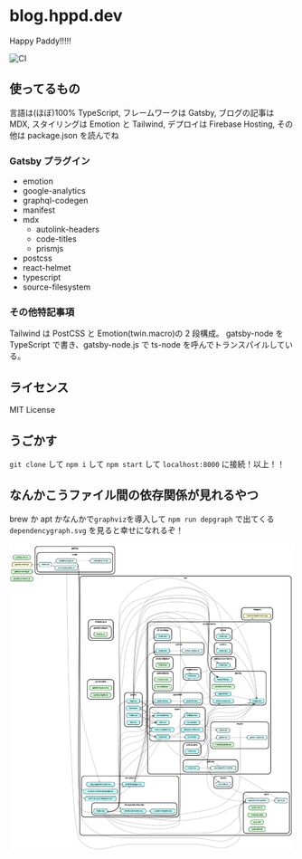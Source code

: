 # blog.hppd.dev

Happy Paddy!!!!!

![CI](https://github.com/AumyF/blog.hppd.dev/workflows/CI/badge.svg?branch=develop)

## 使ってるもの

言語は(ほぼ)100% TypeScript, フレームワークは Gatsby, ブログの記事は MDX, スタイリングは Emotion と Tailwind, デプロイは Firebase Hosting, その他は package.json を読んでね

### Gatsby プラグイン

- emotion
- google-analytics
- graphql-codegen
- manifest
- mdx
  - autolink-headers
  - code-titles
  - prismjs
- postcss
- react-helmet
- typescript
- source-filesystem

### その他特記事項

Tailwind は PostCSS と Emotion(twin.macro)の 2 段構成。
gatsby-node を TypeScript で書き、gatsby-node.js で ts-node を呼んでトランスパイルしている。

## ライセンス

MIT License

## うごかす

`git clone` して `npm i` して `npm start` して `localhost:8000` に接続！以上！！

## なんかこうファイル間の依存関係が見れるやつ

brew か apt かなんかで`graphviz`を導入して `npm run depgraph` で出てくる `dependencygraph.svg` を見ると幸せになれるぞ！

![image](dependencygraph.svg)
